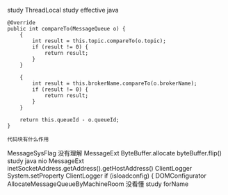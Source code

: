 study ThreadLocal
study effective java

    @Override
    public int compareTo(MessageQueue o) {
        {
            int result = this.topic.compareTo(o.topic);
            if (result != 0) {
                return result;
            }
        }

        {
            int result = this.brokerName.compareTo(o.brokerName);
            if (result != 0) {
                return result;
            }
        }

        return this.queueId - o.queueId;
    }
    
    代码块有什么作用
    
MessageSysFlag 没有理解
MessageExt ByteBuffer.allocate  byteBuffer.flip() study java nio
MessageExt inetSocketAddress.getAddress().getHostAddress()
ClientLogger System.setProperty
ClientLogger if (isloadconfig) { DOMConfigurator
AllocateMessageQueueByMachineRoom 没看懂
study forName


